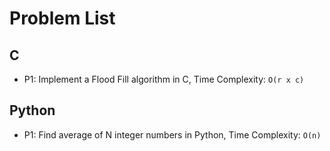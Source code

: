 # Problem List

## C

- P1: Implement a Flood Fill algorithm in C, Time Complexity: `O(r x c)`

## Python

- P1: Find average of N integer numbers in Python, Time Complexity: `O(n)`
